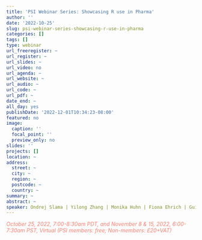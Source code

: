 ```yaml
---
title: 'PSI Webinar Series: Showcasing R use in Pharma'
author: ''
date: '2022-10-25'
slug: psi-webinar-series-showcasing-r-use-in-pharma
categories: []
tags: []
type: webinar
url_freeregister: ~
url_register: ~
url_slides: ~
url_video: no
url_agenda: ~
url_website: ~
url_audio: ~
url_code: ~
url_pdf: ~
date_end: ~
all_day: yes
publishDate: '2022-12-01T10:34:23-08:00'
featured: no
image:
  caption: ''
  focal_point: ''
  preview_only: no
slides: ''
projects: []
location: ~
address:
  street: ~
  city: ~
  region: ~
  postcode: ~
  country: ~
summary: ~
abstract: ~
speaker: Ondrej Slama | Yilong Zhang | Monika Huhn | Fiona Ehrich | Guiyuan Lei | Katrin Roth | Vincent Shen | Ardalan Mirshani
---
```

<span style="color: salmon;">*October 25, 2022, 7:00-8:30am PDT, and November 8 & 15, 2022, 6:00-7:30am PST, Virtual (PSI members: free; Non-members: £20+VAT)*</span>

<!--more-->

